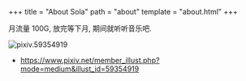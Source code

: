 +++
title = "About Sola"
path = "about"
template = "about.html"
+++

月流量 100G, 放完等下月, 期间就听听音乐吧.

![pixiv.59354919](https://i.loli.net/2019/04/01/5ca1b7f3a25b3.jpg)

- https://www.pixiv.net/member_illust.php?mode=medium&illust_id=59354919
